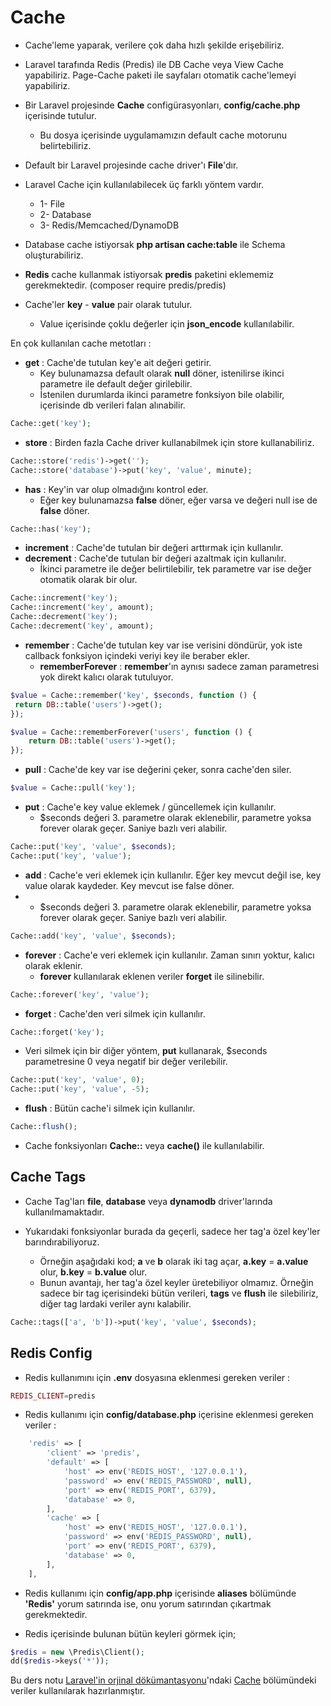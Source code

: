 # Cache

* Cache'leme yaparak, verilere çok daha hızlı şekilde erişebiliriz.

* Laravel tarafında Redis (Predis) ile DB Cache veya View Cache yapabiliriz. Page-Cache paketi ile sayfaları otomatik cache'lemeyi yapabiliriz.

* Bir Laravel projesinde **Cache** configürasyonları, **config/cache.php** içerisinde tutulur.
  * Bu dosya içerisinde uygulamamızın default cache motorunu belirtebiliriz.

* Default bir Laravel projesinde cache driver'ı **File**'dır.

* Laravel Cache için kullanılabilecek üç farklı yöntem vardır.
  * 1- File
  * 2- Database
  * 3- Redis/Memcached/DynamoDB

* Database cache istiyorsak **php artisan cache:table** ile Schema oluşturabiliriz.

* **Redis** cache kullanmak istiyorsak **predis** paketini eklememiz gerekmektedir. (composer require predis/predis)

* Cache'ler **key** - **value** pair olarak tutulur. 
  * Value içerisinde çoklu değerler için **json_encode** kullanılabilir.

En çok kullanılan cache metotları :

* **get** : Cache'de tutulan key'e ait değeri getirir.
  * Key bulunamazsa default olarak **null** döner, istenilirse ikinci parametre ile default değer girilebilir.
  * İstenilen durumlarda ikinci parametre fonksiyon bile olabilir, içerisinde db verileri falan alınabilir.

```php
Cache::get('key');
```

* **store** : Birden fazla Cache driver kullanabilmek için store kullanabiliriz.

```php
Cache::store('redis')->get('');
Cache::store('database')->put('key', 'value', minute);
```

* **has** : Key'in var olup olmadığını kontrol eder.
  * Eğer key bulunamazsa **false** döner, eğer varsa ve değeri null ise de **false** döner.

```php
Cache::has('key');
```

* **increment** : Cache'de tutulan bir değeri arttırmak için kullanılır.
* **decrement** : Cache'de tutulan bir değeri azaltmak için kullanılır.
  * İkinci parametre ile değer belirtilebilir, tek parametre var ise değer otomatik olarak bir olur.

```php
Cache::increment('key');
Cache::increment('key', amount);
Cache::decrement('key');
Cache::decrement('key', amount);
```

* **remember** : Cache'de tutulan key var ise verisini döndürür, yok iste callback fonksiyon içindeki veriyi key ile beraber ekler.
  * **rememberForever** : **remember**'ın aynısı sadece zaman parametresi yok direkt kalıcı olarak tutuluyor.

```php
$value = Cache::remember('key', $seconds, function () {
 return DB::table('users')->get();
});

$value = Cache::rememberForever('users', function () {
    return DB::table('users')->get();
});
```

* **pull** : Cache'de key var ise değerini çeker, sonra cache'den siler.

```php
$value = Cache::pull('key');
```

* **put** : Cache'e key value eklemek / güncellemek için kullanılır.
  * $seconds değeri 3. parametre olarak eklenebilir, parametre yoksa forever olarak geçer. Saniye bazlı veri alabilir.

```php
Cache::put('key', 'value', $seconds);
Cache::put('key', 'value');
```

* **add** : Cache'e veri eklemek için kullanılır. Eğer key mevcut değil ise, key value olarak kaydeder. Key mevcut ise false döner.
*   * $seconds değeri 3. parametre olarak eklenebilir, parametre yoksa forever olarak geçer. Saniye bazlı veri alabilir.

```php
Cache::add('key', 'value', $seconds);
```

* **forever** : Cache'e veri eklemek için kullanılır. Zaman sınırı yoktur, kalıcı olarak eklenir.
  * **forever** kullanılarak eklenen veriler **forget** ile silinebilir.

```php
Cache::forever('key', 'value');
```

* **forget** : Cache'den veri silmek için kullanılır. 

```php
Cache::forget('key');
```

* Veri silmek için bir diğer yöntem, **put** kullanarak, $seconds parametresine 0 veya negatif bir değer verilebilir.

```php
Cache::put('key', 'value', 0);
Cache::put('key', 'value', -5);
```

* **flush** : Bütün cache'i silmek için kullanılır.

```php
Cache::flush();
```

* Cache fonksiyonları **Cache::** veya **cache()** ile kullanılabilir.

## Cache Tags

* Cache Tag'ları **file**, **database** veya **dynamodb** driver'larında kullanılmamaktadır.

* Yukarıdaki fonksiyonlar burada da geçerli, sadece her tag'a özel key'ler barındırabiliyoruz.
  * Örneğin aşağıdaki kod; **a** ve **b** olarak iki tag açar, **a.key** = **a.value** olur, **b.key** = **b.value** olur.
  * Bunun avantajı, her tag'a özel keyler üretebiliyor olmamız. Örneğin sadece bir tag içerisindeki bütün verileri, **tags** ve **flush** ile silebiliriz, diğer tag
  lardaki veriler aynı kalabilir.

```php
Cache::tags(['a', 'b'])->put('key', 'value', $seconds);
```

## Redis Config

* Redis kullanımını için **.env** dosyasına eklenmesi gereken veriler : 

```php
REDIS_CLIENT=predis
```

* Redis kullanımı için **config/database.php** içerisine eklenmesi gereken veriler : 

```php
    'redis' => [
        'client' => 'predis',
        'default' => [
            'host' => env('REDIS_HOST', '127.0.0.1'),
            'password' => env('REDIS_PASSWORD', null),
            'port' => env('REDIS_PORT', 6379),
            'database' => 0,
        ],
        'cache' => [
            'host' => env('REDIS_HOST', '127.0.0.1'),
            'password' => env('REDIS_PASSWORD', null),
            'port' => env('REDIS_PORT', 6379),
            'database' => 0,
        ],
    ],
```

* Redis kullanımı için **config/app.php** içerisinde **aliases** bölümünde **'Redis'** yorum satırında ise, onu yorum satırından çıkartmak gerekmektedir.

* Redis içerisinde bulunan bütün keyleri görmek için;

```php
$redis = new \Predis\Client();
dd($redis->keys('*'));
```

Bu ders notu [Laravel'in orjinal dökümantasyonu](https://laravel.com/docs/9.x)'ndaki [Cache](https://laravel.com/docs/9.x/cache) bölümündeki
veriler kullanılarak hazırlanmıştır.

















































